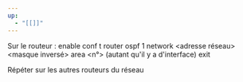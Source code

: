 ```yaml
---
up:
  - "[[]]"
---
```

Sur le routeur :
enable
conf t
router ospf 1
network <adresse réseau> <masque inversé> area <n°> (autant qu'il y a d'interface)
exit

Répéter sur les autres routeurs du réseau